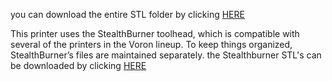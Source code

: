 you can download the entire STL folder by clicking [HERE](https://download-directory.github.io/?url=https%3A%2F%2Fgithub.com%2FVoronDesign%2FVoron-Trident%2Ftree%2Fmain%2FSTLs)

This printer uses the StealthBurner toolhead, which is compatible with several of the printers in the Voron lineup. 
To keep things organized, StealthBurner’s files are maintained separately. 
the Stealthburner STL's can be downloaded by clicking [HERE](https://download-directory.github.io/?url=https%3A%2F%2Fgithub.com%2FVoronDesign%2FVoron-Stealthburner%2Ftree%2Fmain%2FSTLs)
